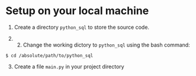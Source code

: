 
# Setup on your local machine

1. Create a directory `python_sql` to store the source code.

2. 2. Change the working dictory to `python_sql` using the bash command:

```shell
$ cd /absolute/path/to/python_sql
```

3. Create a file `main.py` in your project directory 